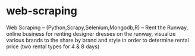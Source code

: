 # web-scraping
Web Scraping – (Python,Scrapy,Selenium,Mongodb,R) – Rent the Runway, online business for renting designer dresses on the runway, visualize various brands to the share by brand and style in order to determine rental price (two rental types for 4 &amp; 8 days)
